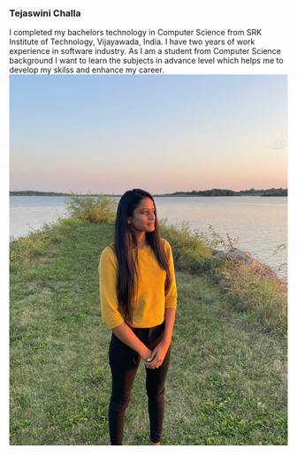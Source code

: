 ### Tejaswini Challa
I completed my bachelors technology in Computer Science from SRK Institute of Technology, Vijayawada, India. I have two years of work experience in software industry. As I am a student from Computer Science background I want to learn the subjects in advance level which helps me to develop my skilss and enhance my career.
![Image](https://github.com/tejaswinichalla1812/assignment2-challa/blob/main/Image.jpg)